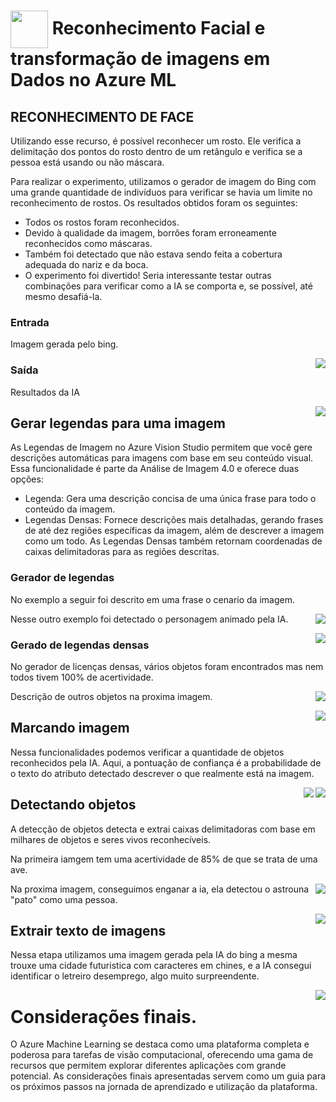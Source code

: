 <h1>
    <a href="https://www.dio.me/">
     <img align="center" width="60px" src="https://hermes.dio.me/lab_projects/badges/f38a62b8-2880-4fd2-82ff-ba263ce97cdb.png"></a>
    <span>Reconhecimento Facial e transformação de imagens em Dados no Azure ML</span>
</h1>

## RECONHECIMENTO DE FACE

Utilizando esse recurso, é possível reconhecer um rosto. Ele verifica a delimitação dos pontos do rosto dentro de um retângulo e verifica se a pessoa está usando ou não máscara.

Para realizar o experimento, utilizamos o gerador de imagem do Bing com uma grande quantidade de indivíduos para verificar se havia um limite no reconhecimento de rostos. Os resultados obtidos foram os seguintes:

- Todos os rostos foram reconhecidos.
- Devido à qualidade da imagem, borrões foram erroneamente reconhecidos como máscaras.
- Também foi detectado que não estava sendo feita a cobertura adequada do nariz e da boca.
- O experimento foi divertido! Seria interessante testar outras combinações para verificar como a IA se comporta e, se possível, até mesmo desafiá-la.

### Entrada

Imagem gerada pelo bing.

<img align="right" src="https://github.com/hjacauna/Dio--IA-Azure-Fundamentals/blob/main/DP02%20-%20Vis%C3%A3o%20Computacional/input/30%20pessoas.jpeg?raw=true" width=""/>

### Saída

Resultados da IA

<img align="right" src="https://github.com/hjacauna/Dio--IA-Azure-Fundamentals/blob/main/DP02%20-%20Vis%C3%A3o%20Computacional/output/detectou%20mascara.png?raw=true" width=""/>

## Gerar legendas para uma imagem

As Legendas de Imagem no Azure Vision Studio permitem que você gere descrições automáticas para imagens com base em seu conteúdo visual. Essa funcionalidade é parte da Análise de Imagem 4.0 e oferece duas opções:

- Legenda: Gera uma descrição concisa de uma única frase para todo o conteúdo da imagem.
- Legendas Densas: Fornece descrições mais detalhadas, gerando frases de até dez regiões específicas da imagem, além de descrever a imagem como um todo. As Legendas Densas também retornam coordenadas de caixas delimitadoras para as regiões descritas.

### Gerador de legendas

No exemplo a seguir foi descrito em uma frase o cenario da imagem.

<img align="right" src="https://github.com/hjacauna/Dio--IA-Azure-Fundamentals/blob/main/DP02%20-%20Vis%C3%A3o%20Computacional/output/%20Legenda%20pato%20na%20lua.png?raw=true" width=""/>

Nesse outro exemplo foi detectado o personagem animado pela IA.

<img align="right" src="https://github.com/hjacauna/Dio--IA-Azure-Fundamentals/blob/main/DP02%20-%20Vis%C3%A3o%20Computacional/output/Legenda%20pato%20astro.png?raw=true" width=""/>

### Gerado de legendas densas

No gerador de licenças densas, vários objetos foram encontrados mas nem todos tivem 100% de acertividade.

<img align="right" src="https://github.com/hjacauna/Dio--IA-Azure-Fundamentals/blob/main/DP02%20-%20Vis%C3%A3o%20Computacional/output/legenda%20densa%20astro.png?raw=true" width=""/>

Descrição de outros objetos na proxima imagem.

<img align="right" src="https://github.com/hjacauna/Dio--IA-Azure-Fundamentals/blob/main/DP02%20-%20Vis%C3%A3o%20Computacional/output/legenda%20densa%20pato.png?raw=true" width=""/>

## Marcando imagem

Nessa funcionalidades podemos verificar a quantidade de objetos reconhecidos pela IA. Aqui, a pontuação de confiança é a probabilidade de o texto do atributo detectado descrever o que realmente está na imagem.

<img align="right" src="https://github.com/hjacauna/Dio--IA-Azure-Fundamentals/blob/main/DP02%20-%20Vis%C3%A3o%20Computacional/output/marcando%20img.png?raw=true" width=""/>

<img align="right" src="https://github.com/hjacauna/Dio--IA-Azure-Fundamentals/blob/main/DP02%20-%20Vis%C3%A3o%20Computacional/output/marcando%20img%202.png?raw=true" width=""/>

## Detectando objetos

A detecção de objetos detecta e extrai caixas delimitadoras com base em milhares de objetos e seres vivos reconhecíveis.

Na primeira iamgem tem uma acertividade de 85% de que se trata de uma ave.

<img align="right" src="https://github.com/hjacauna/Dio--IA-Azure-Fundamentals/blob/main/DP02%20-%20Vis%C3%A3o%20Computacional/output/detectando%20objeto.png?raw=true" width=""/>

Na proxima imagem, conseguimos enganar a ia, ela detectou o astrouna "pato" como uma pessoa.

<img align="right" src="https://github.com/hjacauna/Dio--IA-Azure-Fundamentals/blob/main/DP02%20-%20Vis%C3%A3o%20Computacional/output/detectando%20obj%20quebrei.png?raw=true" width=""/>

## Extrair texto de imagens

Nessa etapa utilizamos uma imagem gerada pela IA do bing a mesma trouxe uma cidade futuristica com caracteres em chines, e a IA consegui identificar o letreiro desemprego, algo muito surpreendente.

<img align="right" src="https://github.com/hjacauna/Dio--IA-Azure-Fundamentals/blob/main/DP02%20-%20Vis%C3%A3o%20Computacional/output/ocr%20desemprego.png?raw=true" width=""/>

# Considerações finais.

O Azure Machine Learning se destaca como uma plataforma completa e poderosa para tarefas de visão computacional, oferecendo uma gama de recursos que permitem explorar diferentes aplicações com grande potencial. As considerações finais apresentadas servem como um guia para os próximos passos na jornada de aprendizado e utilização da plataforma.

